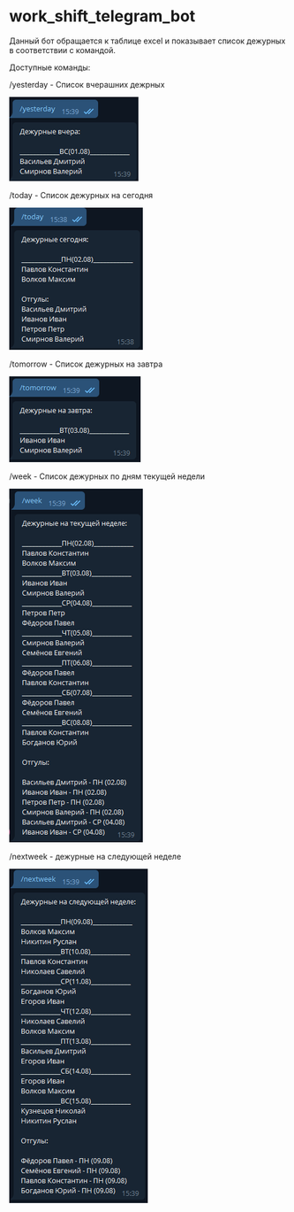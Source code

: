 # work_shift_telegram_bot

Данный бот обращается к таблице excel и показывает список дежурных в соответствии с командой.

Доступные команды:

/yesterday - Список вчерашних дежрных

![](https://github.com/maxim-ch1/work_shift_telegram_bot/blob/main/screenshots/yesterday.png)

/today - Список дежурных на сегодня

![](https://github.com/maxim-ch1/work_shift_telegram_bot/blob/main/screenshots/today.png)

/tomorrow - Список дежурных на завтра

![](https://github.com/maxim-ch1/work_shift_telegram_bot/blob/main/screenshots/tomorrow.png)

/week - Список дежурных по дням текущей недели

![](https://github.com/maxim-ch1/work_shift_telegram_bot/blob/main/screenshots/week.png)

/nextweek - дежурные на следующей неделе

![](https://github.com/maxim-ch1/work_shift_telegram_bot/blob/main/screenshots/nextweek.png)


